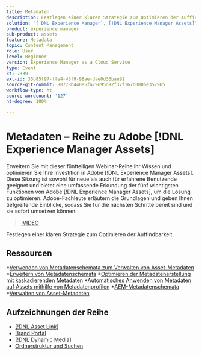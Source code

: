 ```yaml
---
title: Metadaten
description: Festlegen einer klaren Strategie zum Optimieren der Auffindbarkeit
solution: "[!DNL Experience Manager], [!DNL Experience Manager Assets]"
product: experience manager
sub-product: assets
feature: Metadata
topic: Content Management
role: User
level: Beginner
version: Experience Manager as a Cloud Service
type: Event
kt: 7339
exl-id: 35b85f97-ffe4-43f9-98ae-dae0d36bae91
source-git-commit: 88778b44085fa79695d92f37f167b000be357965
workflow-type: ht
source-wordcount: '127'
ht-degree: 100%

---
```


# Metadaten – Reihe zu Adobe [!DNL Experience Manager Assets]

Erweitern Sie mit dieser fünfteiligen Webinar-Reihe Ihr Wissen und optimieren Sie Ihre Investition in Adobe [!DNL Experience Manager Assets]. Diese Sitzung ist sowohl für neue als auch für erfahrene Benutzende geeignet und bietet eine umfassende Erkundung der fünf wichtigsten Funktionen von Adobe [!DNL Experience Manager Assets], um die Lösung zu optimieren. Adobe-Fachleute erläutern die Grundlagen und geben Ihnen tiefgreifende Einblicke, sodass Sie für die nächsten Schritte bereit sind und sie sofort umsetzen können.

>[!VIDEO](https://video.tv.adobe.com/v/332134/?quality=12&learn=on&hidetitle=true)

Festlegen einer klaren Strategie zum Optimieren der Auffindbarkeit.

## Ressourcen

*[Verwenden von Metadatenschemata zum Verwalten von Asset-Metadaten](https://experienceleague.adobe.com/de/docs/experience-manager-learn/assets/authoring/metadata)
*[Erweitern von Metadatenschemata](https://experienceleague.adobe.com/de/docs/experience-manager-learn/assets/configuring/metadata-schemas)
*[Optimieren der Metadatenerstellung mit kaskadierenden Metadaten](https://experienceleague.adobe.com/de/docs/experience-manager-learn/assets/metadata/cascade-metadata-feature-video-use)
*[Automatisches Anwenden von Metadaten auf Assets mithilfe von Metadatenprofilen](https://experienceleague.adobe.com/de/docs/experience-manager-learn/assets/configuring/metadata-profiles)
*[AEM-Metadatenschemata](https://experienceleague.adobe.com/de/docs/experience-manager-65/content/assets/administer/metadata-schemas#administer)
*[Verwalten von Asset-Metadaten](https://experienceleague.adobe.com/de/docs/experience-manager-65/content/assets/using/metadata#RegisteringacustomnamespacewithinAEM)

## Aufzeichnungen der Reihe

* [[!DNL Asset Link]](asset-link.md)
* [Brand Portal](brand-portal.md)
* [[!DNL Dynamic Media]](dynamic-media.md)
* [Ordnerstruktur und Suchen](folder-structure-search.md)
